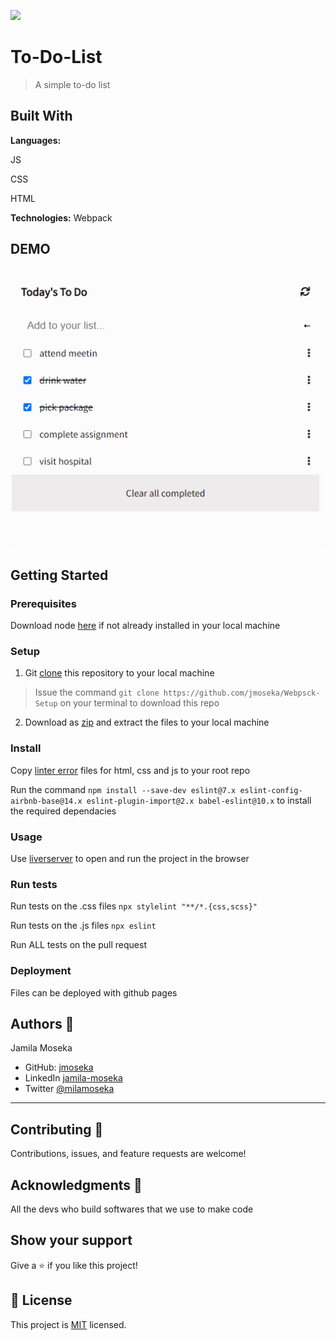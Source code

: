 
 ![](https://img.shields.io/badge/Microverse-blueviolet)

# To-Do-List

> A simple to-do list 

## Built With

**Languages:**

 JS
 
 CSS
 
 HTML

**Technologies:** 
Webpack


## DEMO

<img src="assets/demo-live.gif" alt="gif project">

## Getting Started

### Prerequisites
Download node [here](https://nodejs.org/en/download/) if not already installed in your local machine

### Setup
1. Git [clone]("https://github.com/jmoseka/To-Do-List") this repository to your local machine

> Issue the command ```git clone https://github.com/jmoseka/Webpsck-Setup``` on your terminal to download this repo

2. Download as [zip](https://github.com/jmoseka/To-Do-List.git) and extract the files to your local machine

### Install
Copy [linter error](https://github.com/microverseinc/linters-config/tree/master/html-css-js) files for html, css and js to your root repo

Run the command ```npm install --save-dev eslint@7.x eslint-config-airbnb-base@14.x eslint-plugin-import@2.x babel-eslint@10.x``` to install the required dependacies 

### Usage
Use [liverserver](https://marketplace.visualstudio.com/items?itemName=ritwickdey.LiveServer#:~:text=Shortcuts%20to%20Start%2FStop%20Server&text=Open%20a%20HTML%20file%20and,on%20Open%20with%20Live%20Server%20.&text=Open%20the%20Command%20Pallete%20by,Server%20to%20stop%20a%20server) to open and run the project in the browser

### Run tests

Run tests on the .css files
```npx stylelint "**/*.{css,scss}"```

Run tests on the .js files
```npx eslint ```

Run ALL tests on the pull request 

### Deployment
Files can be deployed with github pages

## Authors 👤

Jamila Moseka

- GitHub: [jmoseka](https://github.com/jmoseka)
- LinkedIn [jamila-moseka](https://www.linkedin.com/in/jamila-moseka/)
- Twitter [@milamoseka](https://twitter.com/milamoseka)
<hr>

## Contributing 🤝 

Contributions, issues, and feature requests are welcome!

## Acknowledgments 🥇
All the devs who build softwares that we use to make code

## Show your support

Give a ⭐️ if you like this project!

## 📝 License

This project is [MIT](./LICENSE) licensed.

